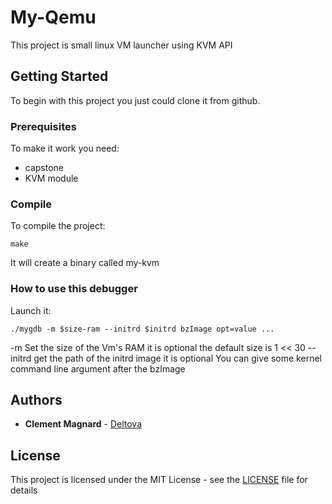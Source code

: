 # My-Qemu

This project is small linux VM launcher using KVM API

## Getting Started

To begin with this project you just could clone it from github.

### Prerequisites

To make it work you need:
- capstone
- KVM module

### Compile

To compile the project:

```
make
```

It will create a binary called my-kvm

### How to use this debugger

Launch it:

```
./mygdb -m $size-ram --initrd $initrd bzImage opt=value ...
```

-m Set the size of the Vm's RAM it is optional the default size is 1 << 30
--initrd get the path of the initrd image it is optional
You can give some kernel command line argument after the bzImage


## Authors

* **Clement Magnard** - [Deltova](https://github.com/deltova)

## License

This project is licensed under the MIT License - see the [LICENSE](LICENSE) file for details
